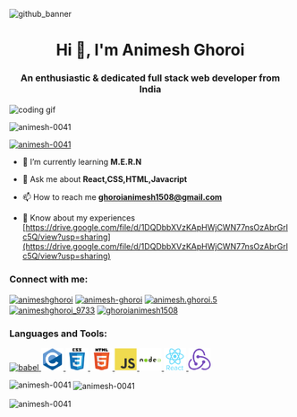 ![github_banner](https://user-images.githubusercontent.com/115461423/225102103-ede3602e-27e8-481d-bb99-a798e59ae8c5.gif)
<h1 align="center">Hi 👋, I'm Animesh Ghoroi</h1>
<h3 align="center">An enthusiastic & dedicated full stack web developer from India</h3>
<img src="https://cdn.dribbble.com/users/1059583/screenshots/4171367/coding-freak.gif" alt="coding gif" width="50%"   align="center" />

<p align="left"> <img src="https://komarev.com/ghpvc/?username=animesh-0041&label=Profile%20views&color=0e75b6&style=flat" alt="animesh-0041" /> </p>

<p align="left"> <a href="https://github.com/ryo-ma/github-profile-trophy"><img src="https://github-profile-trophy.vercel.app/?username=animesh-0041" alt="animesh-0041" /></a> </p>

- 🌱 I’m currently learning **M.E.R.N**

- 💬 Ask me about **React,CSS,HTML,Javacript**

- 📫 How to reach me **ghoroianimesh1508@gmail.com**

- 📄 Know about my experiences [https://drive.google.com/file/d/1DQDbbXVzKApHWjCWN77nsOzAbrGrlc5Q/view?usp=sharing](https://drive.google.com/file/d/1DQDbbXVzKApHWjCWN77nsOzAbrGrlc5Q/view?usp=sharing)

<h3 align="left">Connect with me:</h3>
<p align="left">
<a href="https://twitter.com/animeshghoroi" target="blank"><img align="center" src="https://raw.githubusercontent.com/rahuldkjain/github-profile-readme-generator/master/src/images/icons/Social/twitter.svg" alt="animeshghoroi" height="30" width="40" /></a>
<a href="https://linkedin.com/in/animesh-ghoroi" target="blank"><img align="center" src="https://raw.githubusercontent.com/rahuldkjain/github-profile-readme-generator/master/src/images/icons/Social/linked-in-alt.svg" alt="animesh-ghoroi" height="30" width="40" /></a>
<a href="https://fb.com/animesh.ghoroi.5" target="blank"><img align="center" src="https://raw.githubusercontent.com/rahuldkjain/github-profile-readme-generator/master/src/images/icons/Social/facebook.svg" alt="animesh.ghoroi.5" height="30" width="40" /></a>
<a href="https://instagram.com/animeshghoroi_9733" target="blank"><img align="center" src="https://raw.githubusercontent.com/rahuldkjain/github-profile-readme-generator/master/src/images/icons/Social/instagram.svg" alt="animeshghoroi_9733" height="30" width="40" /></a>
<a href="https://www.leetcode.com/ghoroianimesh1508" target="blank"><img align="center" src="https://raw.githubusercontent.com/rahuldkjain/github-profile-readme-generator/master/src/images/icons/Social/leet-code.svg" alt="ghoroianimesh1508" height="30" width="40" /></a>
</p>

<h3 align="left">Languages and Tools:</h3>
<p align="left"> <a href="https://babeljs.io/" target="_blank" rel="noreferrer"> <img src="https://www.vectorlogo.zone/logos/babeljs/babeljs-icon.svg" alt="babel" width="40" height="40"/> </a> <a href="https://www.cprogramming.com/" target="_blank" rel="noreferrer"> <img src="https://raw.githubusercontent.com/devicons/devicon/master/icons/c/c-original.svg" alt="c" width="40" height="40"/> </a> <a href="https://www.w3schools.com/css/" target="_blank" rel="noreferrer"> <img src="https://raw.githubusercontent.com/devicons/devicon/master/icons/css3/css3-original-wordmark.svg" alt="css3" width="40" height="40"/> </a> <a href="https://www.w3.org/html/" target="_blank" rel="noreferrer"> <img src="https://raw.githubusercontent.com/devicons/devicon/master/icons/html5/html5-original-wordmark.svg" alt="html5" width="40" height="40"/> </a> <a href="https://developer.mozilla.org/en-US/docs/Web/JavaScript" target="_blank" rel="noreferrer"> <img src="https://raw.githubusercontent.com/devicons/devicon/master/icons/javascript/javascript-original.svg" alt="javascript" width="40" height="40"/> </a> <a href="https://nodejs.org" target="_blank" rel="noreferrer"> <img src="https://raw.githubusercontent.com/devicons/devicon/master/icons/nodejs/nodejs-original-wordmark.svg" alt="nodejs" width="40" height="40"/> </a> <a href="https://reactjs.org/" target="_blank" rel="noreferrer"> <img src="https://raw.githubusercontent.com/devicons/devicon/master/icons/react/react-original-wordmark.svg" alt="react" width="40" height="40"/> </a> <a href="https://redux.js.org" target="_blank" rel="noreferrer"> <img src="https://raw.githubusercontent.com/devicons/devicon/master/icons/redux/redux-original.svg" alt="redux" width="40" height="40"/> </a> </p>

<p><img align="left" src="https://github-readme-stats.vercel.app/api/top-langs?username=animesh-0041&show_icons=true&locale=en&layout=compact" alt="animesh-0041" /></p>

<p>&nbsp;<img align="center" src="https://github-readme-stats.vercel.app/api?username=animesh-0041&show_icons=true&locale=en" alt="animesh-0041" /></p>

<p><img align="center" src="https://github-readme-streak-stats.herokuapp.com/?user=animesh-0041&" alt="animesh-0041" /></p>
